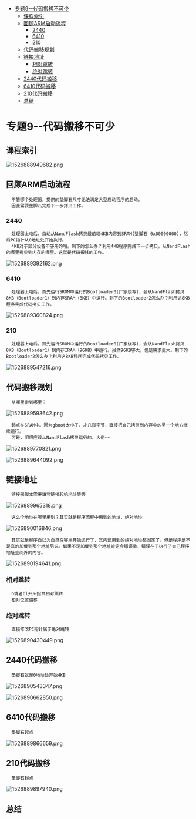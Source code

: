<!-- TOC depthFrom:1 depthTo:6 withLinks:1 updateOnSave:1 orderedList:0 -->

- [专题9--代码搬移不可少](#专题9-代码搬移不可少)
	- [课程索引](#课程索引)
	- [回顾ARM启动流程](#回顾arm启动流程)
		- [2440](#2440)
		- [6410](#6410)
		- [210](#210)
	- [代码搬移规划](#代码搬移规划)
	- [链接地址](#链接地址)
		- [相对跳转](#相对跳转)
		- [绝对跳转](#绝对跳转)
	- [2440代码搬移](#2440代码搬移)
	- [6410代码搬移](#6410代码搬移)
	- [210代码搬移](#210代码搬移)
	- [总结](#总结)

<!-- /TOC -->
# 专题9--代码搬移不可少

## 课程索引

![1526888949682.png](image/1526888949682.png)

## 回顾ARM启动流程

      不管哪个处理器，提供的垫脚石尺寸无法满足大型启动程序的启动。
      因此需要垫脚石完成下一步拷贝工作。

### 2440

      处理器上电后，自动从NandFlash拷贝最前端4KB内容到SRAM(垫脚石 0x00000000)，然后PC指针从0地址处开始执行。
      4KB对于部分设备不够用的哦。剩下的怎么办？利用4KB程序完成下一步拷贝。从NandFlash的哪里拷贝到内存的哪里。这就是代码搬移的工作。

![1526889392162.png](image/1526889392162.png)

### 6410

      处理器上电后，首先运行SROM中运行的Bootloader0(厂家烧写)，会从NandFlash拷贝8KB（Bootloader1）到内存SRAM（8KB）中运行。剩下的Bootloader2怎么办？利用这8KB程序完成代码拷贝工作。

![1526889360824.png](image/1526889360824.png)

### 210

      处理器上电后，首先运行SROM中运行的Bootloader0(厂家烧写)，会从NandFlash拷贝8KB（Bootloader1）到内存IRAM（96KB）中运行。虽然96KB够大，但是需求更大。剩下的Bootloader2怎么办？利用这8KB程序完成代码拷贝工作。

![1526889547216.png](image/1526889547216.png)

## 代码搬移规划

      从哪里搬到哪里？

![1526889593642.png](image/1526889593642.png)

      起点在SRAM中。因为gboot太小了，才几百字节，直接把自己拷贝到内存中的另一个地方继续运行。
      可是，明明应该从NandFlash拷贝运行的。大佬~~

![1526889770821.png](image/1526889770821.png)

![1526889644092.png](image/1526889644092.png)

## 链接地址

      链接器脚本需要填写链接起始地址等等

![1526889965318.png](image/1526889965318.png)

      这么个地址在哪里用到？其实就是程序流程中用到的地址，绝对地址

![1526890016846.png](image/1526890016846.png)

      其实就是程序自以为自己在哪里开始运行了，其内部用到的绝对地址都固定了。但是程序是不是真的加载到那个地址另说。如果不是加载到那个地址肯定会错误撒，错误在于执行了自己程序地址空间外的内容。

![1526890194641.png](image/1526890194641.png)

### 相对跳转

      b或者bl开头指令相对跳转
      相对位置偏移

### 绝对跳转

      直接修改PC指针属于绝对跳转

![1526890430449.png](image/1526890430449.png)

## 2440代码搬移

      垫脚石就是0地址处开始4KB

![1526890543347.png](image/1526890543347.png)

![1526890662850.png](image/1526890662850.png)


## 6410代码搬移

      垫脚石起点

![1526889866659.png](image/1526889866659.png)


## 210代码搬移

      垫脚石起点

![1526889897940.png](image/1526889897940.png)




## 总结
